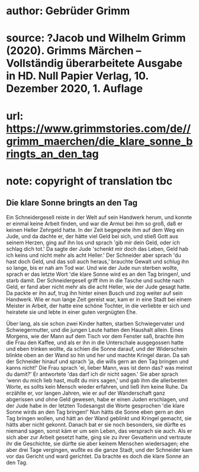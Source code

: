 # author: Gebrüder Grimm
# source: ?Jacob und Wilhelm Grimm (2020). Grimms Märchen – Vollständig überarbeitete Ausgabe in HD. Null Papier Verlag, 10. Dezember 2020, 1. Auflage
# url: https://www.grimmstories.com/de//grimm_maerchen/die_klare_sonne_bringts_an_den_tag
# note: copyright of translation tbc

## Die klare Sonne bringts an den Tag 

Ein Schneidergesell reiste in der Welt auf sein Handwerk herum, und
konnte er einmal keine Arbeit finden, und war die Armut bei ihm so groß,
daß er keinen Heller Zehrgeld hatte. In der Zeit begegnete ihm auf dem
Weg ein Jude, und da dachte er, der hätte viel Geld bei sich, und stieß
Gott aus seinem Herzen, ging auf ihn los und sprach 'gib mir dein Geld,
oder ich schlag dich tot.' Da sagte der Jude 'schenkt mir doch das
Leben, Geld hab ich keins und nicht mehr als acht Heller.' Der
Schneider aber sprach 'du hast doch Geld, und das soll auch heraus,'
brauchte Gewalt und schlug ihn so lange, bis er nah am Tod war. Und wie
der Jude nun sterben wollte, sprach er das letzte Wort 'die klare Sonne
wird es an den Tag bringen!, und starb damit. Der Schneidergesell griff
ihm in die Tasche und suchte nach Geld, er fand aber nicht mehr als die
acht Heller, wie der Jude gesagt hatte. Da packte er ihn auf, trug ihn
hinter einen Busch und zog weiter auf sein Handwerk. Wie er nun lange
Zeit gereist war, kam er in eine Stadt bei einem Meister in Arbeit, der
hatte eine schöne Tochter, in die verliebte er sich und heiratete sie
und lebte in einer guten vergnügten Ehe.

Über lang, als sie schon zwei Kinder hatten, starben Schwiegervater und
Schwiegermutter, und die jungen Leute hatten den Haushalt allein. Eines
Morgens, wie der Mann auf dem Tisch vor dem Fenster saß, brachte ihm die
Frau den Kaffee, und als er ihn in die Unterschale ausgegossen hatte und
eben trinken wollte, da schien die Sonne darauf, und der Widerschein
blinkte oben an der Wand so hin und her und machte Kringel daran. Da sah
der Schneider hinauf und sprach 'ja, die wills gern an den Tag bringen
und kanns nicht!' Die Frau sprach 'ei, lieber Mann, was ist denn das?
was meinst du damit?' Er antwortete 'das darf ich dir nicht sagen.'
Sie aber sprach 'wenn du mich lieb hast, mußt du mirs sagen,' und gab
ihm die allerbesten Worte, es sollts kein Mensch wieder erfahren, und
ließ ihm keine Ruhe. Da erzählte er, vor langen Jahren, wie er auf der
Wanderschaft ganz abgerissen und ohne Geld gewesen, habe er einen Juden
erschlagen, und der Jude habe in der letzten Todesangst die Worte
gesprochen 'die klare Sonne wirds an den Tag bringen!' Nun hätts die
Sonne eben gern an den Tag bringen wollen, und hätt an der Wand geblinkt
und Kringel gemacht, sie hätts aber nicht gekonnt. Danach bat er sie
noch besonders, sie dürfte es niemand sagen, sonst käm er um sein Leben,
das versprach sie auch. Als er sich aber zur Arbeit gesetzt hatte, ging
sie zu ihrer Gevatterin und vertraute ihr die Geschichte, sie dürfte sie
aber keinem Menschen wiedersagen; ehe aber drei Tage vergingen, wußte es
die ganze Stadt, und der Schneider kam vor das Gericht und ward
gerichtet. Da brachte es doch die klare Sonne an den Tag.
